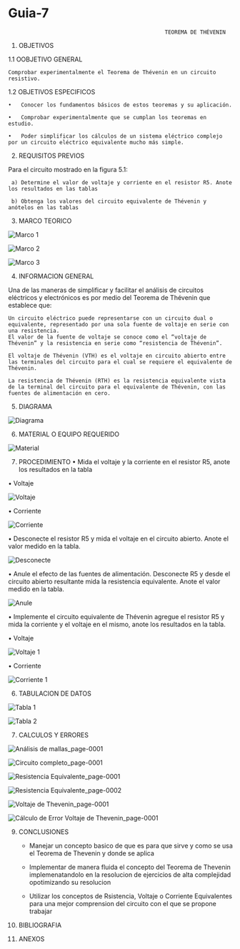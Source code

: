 # Guia-7
 
                                                     TEOREMA DE THÉVENIN
                                                                          
1. OBJETIVOS

  1.1 OOBJETIVO GENERAL 
  
    Comprobar experimentalmente el Teorema de Thévenin en un circuito resistivo.
  
  1.2 OBJETIVOS ESPECIFICOS
  
    •	Conocer los fundamentos básicos de estos teoremas y su aplicación.
  
    •	Comprobar experimentalmente que se cumplan los teoremas en estudio.
  
    •	Poder simplificar los cálculos de un sistema eléctrico complejo por un circuito eléctrico equivalente mucho más simple.
    
 
 2. REQUISITOS PREVIOS 
   
   Para el circuito mostrado en la figura 5.1:
   
     a) Determine el valor de voltaje y corriente en el resistor R5. Anote los resultados en las tablas
     
     b) Obtenga los valores del circuito equivalente de Thévenin y anótelos en las tablas 
     
 
 3. MARCO TEORICO

![Marco 1](https://user-images.githubusercontent.com/75337022/112066446-596fee00-8b34-11eb-847d-3f8e9ee2f961.png)

![Marco 2](https://user-images.githubusercontent.com/75337022/112066458-5f65cf00-8b34-11eb-9ee4-8b2c5b100fbb.png)

![Marco 3](https://user-images.githubusercontent.com/75337022/112066474-65f44680-8b34-11eb-8c79-e34a8470878b.png)


 4. INFORMACION GENERAL 
 
   Una de las maneras de simplificar y facilitar el análisis de circuitos eléctricos y electrónicos es por medio del Teorema de Thévenin que establece que:
   
    Un circuito eléctrico puede representarse con un circuito dual o equivalente, representado por una sola fuente de voltaje en serie con una resistencia. 
    El valor de la fuente de voltaje se conoce como el “voltaje de Thévenin” y la resistencia en serie como “resistencia de Thévenin”.
    
    El voltaje de Thévenin (VTH) es el voltaje en circuito abierto entre las terminales del circuito para el cual se requiere el equivalente de Thévenin.
    
    La resistencia de Thévenin (RTH) es la resistencia equivalente vista de la terminal del circuito para el equivalente de Thévenin, con las fuentes de alimentación en cero.

 5. DIAGRAMA

![Diagrama](https://user-images.githubusercontent.com/75337022/112066416-4c52ff00-8b34-11eb-91ff-3b9434fe5749.png)

 6. MATERIAL O EQUIPO REQUERIDO

![Material](https://user-images.githubusercontent.com/75337022/112067016-63deb780-8b35-11eb-9f05-393f28f73f95.png)

 7. PROCEDIMIENTO 
•	Mida el voltaje y la corriente en el resistor R5, anote los resultados en la tabla

•	Voltaje

![Voltaje](https://user-images.githubusercontent.com/75337022/112096213-d66a8a00-8b6b-11eb-8c2f-1b76a58dc9ce.png)

•	Corriente

![Corriente](https://user-images.githubusercontent.com/75337022/112096257-ebdfb400-8b6b-11eb-9dfc-d06c023ea698.png)

•	Desconecte el resistor R5 y mida el voltaje en el circuito abierto. Anote el valor medido en la tabla.

![Desconecte](https://user-images.githubusercontent.com/75337022/112067947-ed42b980-8b36-11eb-9af1-32c6367c91be.png)

•	Anule el efecto de las fuentes de alimentación. Desconecte R5 y desde el circuito abierto resultante mida la resistencia equivalente. Anote el valor medido en la tabla.

![Anule](https://user-images.githubusercontent.com/75337022/112067960-f469c780-8b36-11eb-8142-156d18ff0da6.png)

•	Implemente el circuito equivalente de Thévenin agregue el resistor R5 y mida la corriente y el voltaje en el mismo, anote los resultados en la tabla.

•	Voltaje

![Voltaje 1](https://user-images.githubusercontent.com/75337022/112096272-f5691c00-8b6b-11eb-9c2a-fb0a7d59bfaa.png)


•	Corriente

![Corriente 1](https://user-images.githubusercontent.com/75337022/112096286-fe59ed80-8b6b-11eb-8926-0b127f024fa0.png)


 6. TABULACION DE DATOS 

![Tabla 1](https://user-images.githubusercontent.com/75337022/112094613-a8844600-8b69-11eb-96b7-a23d34cc1b3f.png)

![Tabla 2](https://user-images.githubusercontent.com/75337022/112094621-af12bd80-8b69-11eb-8fa9-a2841b44697c.png)

 7. CALCULOS Y ERRORES

![Análisis de mallas_page-0001](https://user-images.githubusercontent.com/75337022/112094725-b89c2580-8b69-11eb-9761-f2521f7ebc01.jpg)

![Circuito completo_page-0001](https://user-images.githubusercontent.com/75337022/112094876-c05bca00-8b69-11eb-9e3d-2da7de6dab87.jpg)

![Resistencia Equivalente_page-0001](https://user-images.githubusercontent.com/75337022/112095041-c9e53200-8b69-11eb-9e14-e4b6378c3b96.jpg)

![Resistencia Equivalente_page-0002](https://user-images.githubusercontent.com/75337022/112095084-d9647b00-8b69-11eb-8dc9-a679bbd66a10.jpg)

![Voltaje de Thevenin_page-0001](https://user-images.githubusercontent.com/75337022/112095097-dff2f280-8b69-11eb-96a2-741fc9e2b8f3.jpg)

![Cálculo de Error Voltaje de Thevenin_page-0001](https://user-images.githubusercontent.com/75337022/112096907-1ed67780-8b6d-11eb-95e1-c95589394115.jpg)


 9. CONCLUSIONES

    - Manejar un concepto basico de que es para que sirve y como se usa el Teorema de Thevenin y donde se aplica
    
    - Implementar de manera fluida el concepto del Teorema de Thevenin implemenatandolo en la resolucion de ejercicios de alta                 complejidad opotimizando su resolucion 
    
    - Utilizar los conceptos de Rsistencia, Voltaje o Corriente Equivalentes para una mejor comprension del circuito con el que se            propone trabajar
     
 10. BIBLIOGRAFIA  
 11. ANEXOS 
